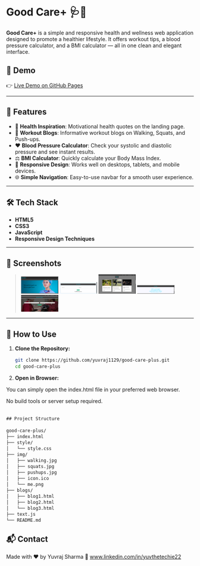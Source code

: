 # Good Care+ 🩺💪

**Good Care+** is a simple and responsive health and wellness web application designed to promote a healthier lifestyle. It offers workout tips, a blood pressure calculator, and a BMI calculator — all in one clean and elegant interface.

## 🚀 Demo

👉 [Live Demo on GitHub Pages](https://yuvraj1129.github.io/good-care-plus/)

---

## 🌟 Features

- 🧠 **Health Inspiration**: Motivational health quotes on the landing page.
- 💪 **Workout Blogs**: Informative workout blogs on Walking, Squats, and Push-ups.
- ❤️ **Blood Pressure Calculator**: Check your systolic and diastolic pressure and see instant results.
- ⚖️ **BMI Calculator**: Quickly calculate your Body Mass Index.
- 📱 **Responsive Design**: Works well on desktops, tablets, and mobile devices.
- 🌐 **Simple Navigation**: Easy-to-use navbar for a smooth user experience.

---

## 🛠️ Tech Stack

- **HTML5**
- **CSS3**
- **JavaScript**
- **Responsive Design Techniques**

---

## 📸 Screenshots

> <img src="img/Screenshot1.png" width="100" />
> <img src="img/Screenshot2.png" width="100" />
> <img src="img/Screenshot3.png" width="100" />
> <img src="img/Screenshot4.png" width="100" />
> <img src="img/Screenshot5.png" width="100" />

---

## 🧪 How to Use

1. **Clone the Repository:**

   ```bash
   git clone https://github.com/yuvraj1129/good-care-plus.git
   cd good-care-plus

   ```

2. **Open in Browser:**

You can simply open the index.html file in your preferred web browser.

No build tools or server setup required.

```

## Project Structure

good-care-plus/
├── index.html
├── style/
│   └── style.css
├── img/
│   ├── walking.jpg
│   ├── squats.jpg
│   ├── pushups.jpg
│   ├── icon.ico
│   └── me.png
├── blogs/
│   ├── blog1.html
│   ├── blog2.html
│   └── blog3.html
├── text.js
└── README.md

```

## 📬 Contact

Made with ❤️ by Yuvraj Sharma
📧 www.linkedin.com/in/yuvthetechie22
